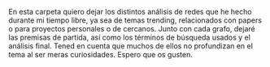 En esta carpeta quiero dejar los distintos análisis de redes que he hecho durante mi tiempo libre, ya sea de temas trending, relacionados con papers o para proyectos personales o de cercanos.
Junto con cada grafo, dejaré las premisas de partida, así como los términos de búsqueda usados y el análisis final.
Tened en cuenta que muchos de ellos no profundizan en el tema al ser meras curiosidades. Espero que os gusten.
